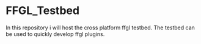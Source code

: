 # FFGL_Testbed
In this repository i will host  the cross platform ffgl testbed. The testbed can be used to quickly develop ffgl plugins.
